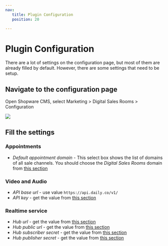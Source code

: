 ```yaml
---
nav:
   title: Plugin Configuration
   position: 20

---
```


# Plugin Configuration
There are a lot of settings on the configuration page, but most of them are already filled by default. However, there are some settings that need to be setup.

## Navigate to the configuration page
Open Shopware CMS, select Marketing > Digital Sales Rooms > Configuration

![ ](../../../assets/products-digitalSalesRooms-configuration.png)

## Fill the settings

### Appointments

- *Default appointment domain* - This select box shows the list of domains of all sale channels. You should choose the *Digital Sales Rooms* domain from [this section](./domain-config.md)

### Video and Audio
- *API base url* - use value `https://api.daily.co/v1/`
- *API key* - get the value from [this section](../setup-3rd-party/realtime-video-dailyco.md#get-the-api-key)

### Realtime service
- *Hub url* - get the value from [this section](../setup-3rd-party/realtime-service-mercure.md#setup-via-stackhero-recommended)
- *Hub public url* - get the value from [this section](../setup-3rd-party/realtime-service-mercure.md#setup-via-stackhero-recommended)
- *Hub subscriber secret* - get the value from [this section](../setup-3rd-party/realtime-service-mercure.md#setup-via-stackhero-recommended)
- *Hub publisher secret* - get the value from [this section](../setup-3rd-party/realtime-service-mercure.md#setup-via-stackhero-recommended)
